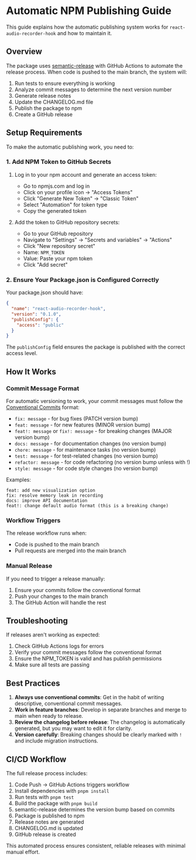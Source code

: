 # Automatic NPM Publishing Guide

This guide explains how the automatic publishing system works for `react-audio-recorder-hook` and how to maintain it.

## Overview

The package uses [semantic-release](https://github.com/semantic-release/semantic-release) with GitHub Actions to automate the release process. When code is pushed to the main branch, the system will:

1. Run tests to ensure everything is working
2. Analyze commit messages to determine the next version number
3. Generate release notes
4. Update the CHANGELOG.md file
5. Publish the package to npm
6. Create a GitHub release

## Setup Requirements

To make the automatic publishing work, you need to:

### 1. Add NPM Token to GitHub Secrets

1. Log in to your npm account and generate an access token:

   - Go to npmjs.com and log in
   - Click on your profile icon → "Access Tokens"
   - Click "Generate New Token" → "Classic Token"
   - Select "Automation" for token type
   - Copy the generated token

2. Add the token to GitHub repository secrets:
   - Go to your GitHub repository
   - Navigate to "Settings" → "Secrets and variables" → "Actions"
   - Click "New repository secret"
   - Name: `NPM_TOKEN`
   - Value: Paste your npm token
   - Click "Add secret"

### 2. Ensure Your Package.json is Configured Correctly

Your package.json should have:

```json
{
  "name": "react-audio-recorder-hook",
  "version": "0.1.0",
  "publishConfig": {
    "access": "public"
  }
}
```

The `publishConfig` field ensures the package is published with the correct access level.

## How It Works

### Commit Message Format

For automatic versioning to work, your commit messages must follow the [Conventional Commits](https://www.conventionalcommits.org/) format:

- `fix: message` - for bug fixes (PATCH version bump)
- `feat: message` - for new features (MINOR version bump)
- `feat!: message` or `fix!: message` - for breaking changes (MAJOR version bump)
- `docs: message` - for documentation changes (no version bump)
- `chore: message` - for maintenance tasks (no version bump)
- `test: message` - for test-related changes (no version bump)
- `refactor: message` - for code refactoring (no version bump unless with !)
- `style: message` - for code style changes (no version bump)

Examples:

```
feat: add new visualization option
fix: resolve memory leak in recording
docs: improve API documentation
feat!: change default audio format (this is a breaking change)
```

### Workflow Triggers

The release workflow runs when:

- Code is pushed to the main branch
- Pull requests are merged into the main branch

### Manual Release

If you need to trigger a release manually:

1. Ensure your commits follow the conventional format
2. Push your changes to the main branch
3. The GitHub Action will handle the rest

## Troubleshooting

If releases aren't working as expected:

1. Check GitHub Actions logs for errors
2. Verify your commit messages follow the conventional format
3. Ensure the NPM_TOKEN is valid and has publish permissions
4. Make sure all tests are passing

## Best Practices

1. **Always use conventional commits**: Get in the habit of writing descriptive, conventional commit messages.
2. **Work in feature branches**: Develop in separate branches and merge to main when ready to release.
3. **Review the changelog before release**: The changelog is automatically generated, but you may want to edit it for clarity.
4. **Version carefully**: Breaking changes should be clearly marked with `!` and include migration instructions.

## CI/CD Workflow

The full release process includes:

1. Code Push → GitHub Actions triggers workflow
2. Install dependencies with `pnpm install`
3. Run tests with `pnpm test`
4. Build the package with `pnpm build`
5. semantic-release determines the version bump based on commits
6. Package is published to npm
7. Release notes are generated
8. CHANGELOG.md is updated
9. GitHub release is created

This automated process ensures consistent, reliable releases with minimal manual effort.
